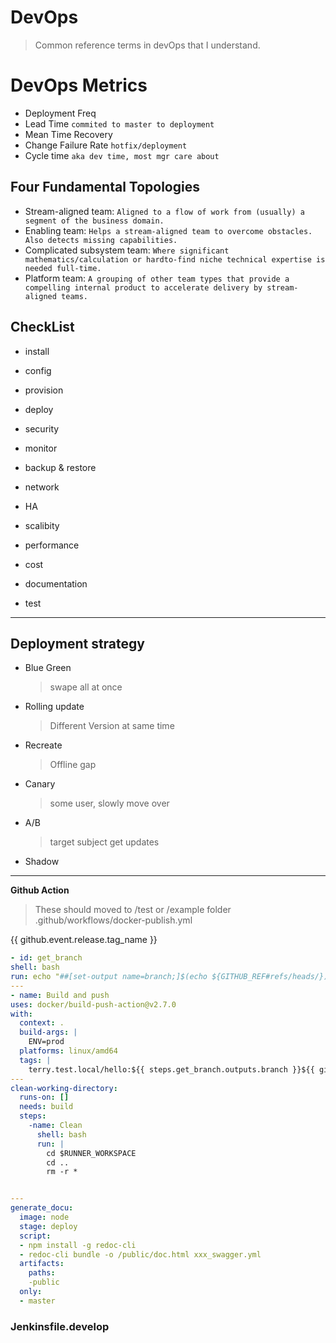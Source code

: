 # DevOps
> Common reference terms in devOps that I understand.


# DevOps Metrics
- Deployment Freq
- Lead Time `commited to master to deployment`
- Mean Time Recovery
- Change Failure Rate `hotfix/deployment`
- Cycle time `aka dev time, most mgr care about`

## Four Fundamental Topologies
- Stream-aligned team: `Aligned to a flow of work from (usually) a segment of the business domain.`
- Enabling team: `Helps a stream-aligned team to overcome obstacles. Also detects missing capabilities.`
- Complicated subsystem team: `Where significant mathematics/calculation or hardto-find niche technical expertise is needed full-time.`
- Platform team: `A grouping of other team types that provide a compelling internal product to accelerate delivery by stream-aligned teams.`

## CheckList
- install
- config
- provision
- deploy

- security
- monitor
- backup & restore

- network
- HA
- scalibity
- performance

- cost
- documentation
- test


---
## Deployment strategy
- Blue Green
  > swape all at once 
- Rolling update
  >  Different Version at same time
- Recreate
  > Offline gap
- Canary
  > some user, slowly move over
- A/B
  > target subject get updates 
- Shadow


---
**Github Action**
> These should moved to /test or /example folder
.github/workflows/docker-publish.yml

{{ github.event.release.tag_name }}
```yml
- id: get_branch
shell: bash
run: echo "##[set-output name=branch;]$(echo ${GITHUB_REF#refs/heads/})"
---
- name: Build and push
uses: docker/build-push-action@v2.7.0
with:
  context: .
  build-args: |
    ENV=prod
  platforms: linux/amd64
  tags: |
    terry.test.local/hello:${{ steps.get_branch.outputs.branch }}${{ github.run_number }}
---
clean-working-directory:
  runs-on: []
  needs: build
  steps:
    -name: Clean
      shell: bash
      run: |
        cd $RUNNER_WORKSPACE
        cd ..
        rm -r *


---
generate_docu:
  image: node
  stage: deploy
  script:
  - npm install -g redoc-cli
  - redoc-cli bundle -o /public/doc.html xxx_swagger.yml
  artifacts:
    paths:
    -public
  only:
  - master
```



### Jenkinsfile.develop
```

```
